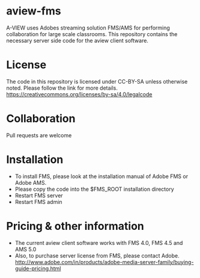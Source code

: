 # aview-fms

A-VIEW uses Adobes streaming solution FMS/AMS for performing collaboration for large scale classrooms. This repository contains the necessary server side code for the aview client software.

# License

The code in this repository is licensed under CC-BY-SA unless otherwise noted. Please follow the link for more details.
https://creativecommons.org/licenses/by-sa/4.0/legalcode

# Collaboration

Pull requests are welcome


# Installation

* To install FMS, please look at the installation manual of Adobe FMS or Adobe AMS.
* Please copy the code into the $FMS_ROOT installation directory
* Restart FMS server
* Restart FMS admin


# Pricing & other information
 
* The current aview client software works with FMS 4.0, FMS 4.5 and AMS 5.0
* Also, to purchase server license from FMS, please contact Adobe. 
http://www.adobe.com/in/products/adobe-media-server-family/buying-guide-pricing.html
